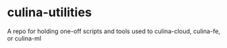 # culina-utilities
A repo for holding one-off scripts and tools used to culina-cloud, culina-fe, or culina-ml
